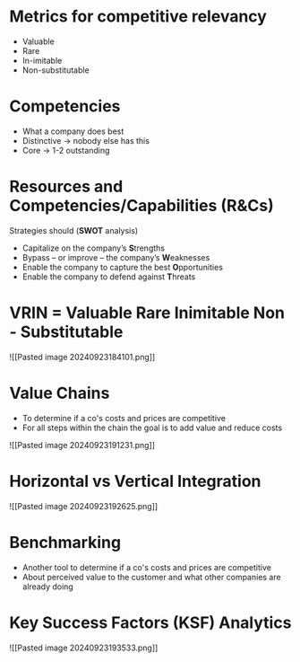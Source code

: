 # Metrics for competitive relevancy
- Valuable
- Rare
- In-imitable
- Non-substitutable

# Competencies
- What a company does best
- Distinctive -> nobody else has this
- Core -> 1-2 outstanding

# Resources and Competencies/Capabilities (R&Cs)

Strategies should (**SWOT** analysis)
- Capitalize on the company’s **S**trengths
- Bypass – or improve – the company’s **W**eaknesses
- Enable the company to capture the best **O**pportunities
- Enable the company to defend against **T**hreats

# VRIN = Valuable Rare Inimitable Non - Substitutable
![[Pasted image 20240923184101.png]]

# Value Chains
- To determine if a co's costs and prices are competitive
- For all steps within the chain the goal is to add value and reduce costs

![[Pasted image 20240923191231.png]]

# Horizontal vs Vertical Integration

![[Pasted image 20240923192625.png]]

# Benchmarking
- Another tool to determine if a co's costs and prices are competitive
- About perceived value to the customer and what other companies are already doing

# Key Success Factors (KSF) Analytics

![[Pasted image 20240923193533.png]]

